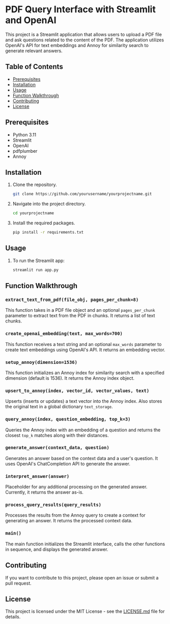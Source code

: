 
# PDF Query Interface with Streamlit and OpenAI

This project is a Streamlit application that allows users to upload a PDF file and ask questions related to the content of the PDF. The application utilizes OpenAI's API for text embeddings and Annoy for similarity search to generate relevant answers.

## Table of Contents
- [Prerequisites](#prerequisites)
- [Installation](#installation)
- [Usage](#usage)
- [Function Walkthrough](#function-walkthrough)
- [Contributing](#contributing)
- [License](#license)

## Prerequisites
- Python 3.11
- Streamlit
- OpenAI
- pdfplumber
- Annoy

## Installation

1. Clone the repository.
    ```bash
    git clone https://github.com/yourusername/yourprojectname.git
    ```
2. Navigate into the project directory.
    ```bash
    cd yourprojectname
    ```
3. Install the required packages.
    ```bash
    pip install -r requirements.txt
    ```
   
## Usage
1. To run the Streamlit app:
    ```bash
    streamlit run app.py
    ```

## Function Walkthrough

### `extract_text_from_pdf(file_obj, pages_per_chunk=8)`
This function takes in a PDF file object and an optional `pages_per_chunk` parameter to extract text from the PDF in chunks. It returns a list of text chunks.

### `create_openai_embedding(text, max_words=700)`
This function receives a text string and an optional `max_words` parameter to create text embeddings using OpenAI's API. It returns an embedding vector.

### `setup_annoy(dimension=1536)`
This function initializes an Annoy index for similarity search with a specified dimension (default is 1536). It returns the Annoy index object.

### `upsert_to_annoy(index, vector_id, vector_values, text)`
Upserts (inserts or updates) a text vector into the Annoy index. Also stores the original text in a global dictionary `text_storage`.

### `query_annoy(index, question_embedding, top_k=3)`
Queries the Annoy index with an embedding of a question and returns the closest `top_k` matches along with their distances.

### `generate_answer(context_data, question)`
Generates an answer based on the context data and a user's question. It uses OpenAI's ChatCompletion API to generate the answer.

### `interpret_answer(answer)`
Placeholder for any additional processing on the generated answer. Currently, it returns the answer as-is.

### `process_query_results(query_results)`
Processes the results from the Annoy query to create a context for generating an answer. It returns the processed context data.

### `main()`
The main function initializes the Streamlit interface, calls the other functions in sequence, and displays the generated answer.

## Contributing

If you want to contribute to this project, please open an issue or submit a pull request.

## License

This project is licensed under the MIT License - see the [LICENSE.md](LICENSE.md) file for details.
